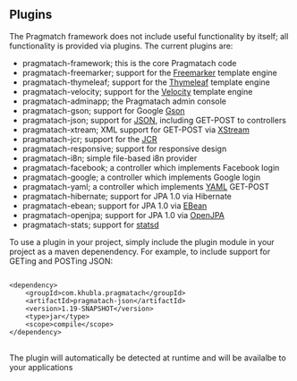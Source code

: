 Plugins
------------------------

The Pragmatch framework does not include useful functionality by itself; all functionality is provided via plugins. The current plugins are:

* pragmatach-framework; this is the core Pragmatach code
* pragmatach-freemarker; support for the [Freemarker](http://freemarker.sourceforge.net/) template engine
* pragmatach-thymeleaf; support for the [Thymeleaf](http://www.thymeleaf.org/) template engine
* pragmatach-velocity; support for the [Velocity](http://velocity.apache.org/) template engine
* pragmatach-adminapp; the Pragmatach admin console
* pragmatach-gson; support for Google [Gson](https://code.google.com/p/google-gson/)
* pragmatach-json; support for [JSON](http://en.wikipedia.org/wiki/JSON), including GET-POST to controllers
* pragmatach-xtream; XML support for GET-POST via [XStream](http://xstream.codehaus.org/)
* pragmatach-jcr; support for the [JCR](http://en.wikipedia.org/wiki/Content_repository_API_for_Java)
* pragmatach-responsive; support for responsive design
* pragmatach-i8n; simple file-based i8n provider
* pragmatach-facebook; a controller which implements Facebook login
* pragmatach-google; a controller which implements Google login
* pragmatach-yaml; a controller which implements [YAML](http://en.wikipedia.org/wiki/YAML) GET-POST
* pragmatach-hibernate; support for JPA 1.0 via Hibernate
* pragmatach-ebean; support for JPA 1.0 via [EBean](http://www.avaje.org/)
* pragmatach-openjpa; support for JPA 1.0 via [OpenJPA](http://openjpa.apache.org/)
* pragmatach-stats; support for [statsd](https://github.com/etsy/statsd/)

To use a plugin in your project, simply include the plugin module in your project as a maven depenendency. For example, to include support for GETing and POSTing JSON:

<pre>
<code>
&lt;dependency&gt;
	&lt;groupId&gt;com.khubla.pragmatach&lt;/groupId&gt;
	&lt;artifactId&gt;pragmatach-json&lt;/artifactId&gt;
	&lt;version&gt;1.19-SNAPSHOT&lt;/version&gt;
	&lt;type&gt;jar&lt;/type&gt;
	&lt;scope&gt;compile&lt;/scope&gt;
&lt;/dependency&gt;
</code>
</pre>

The plugin will automatically be detected at runtime and will be availalbe to your applications
